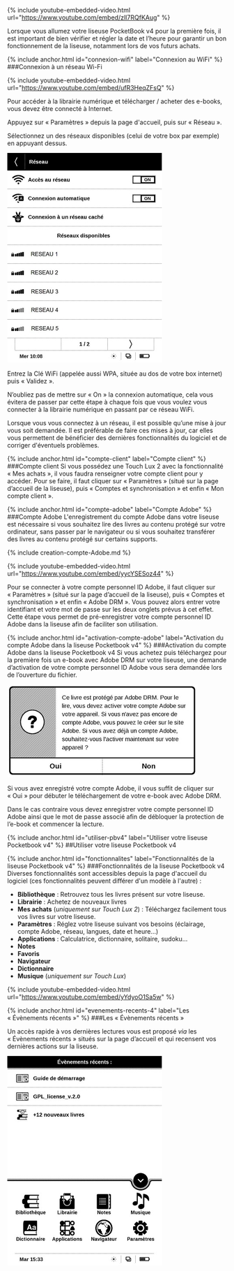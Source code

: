 {% include youtube-embedded-video.html url="https://www.youtube.com/embed/zlI7RQfKAug" %}

<p class="warningtip">Lorsque vous allumez votre liseuse PocketBook v4 pour la première fois, il est important de bien vérifier et régler la date et l’heure pour garantir un bon fonctionnement de la liseuse, notamment lors de vos futurs achats.</p>

{% include anchor.html id="connexion-wifi" label="Connexion au WiFi" %}
###Connexion à un réseau Wi-Fi

{% include youtube-embedded-video.html url="https://www.youtube.com/embed/ufR3HeqZFsQ" %}

Pour accéder à la librairie numérique et télécharger / acheter des e-books, vous devez être connecté à Internet.

Appuyez sur « Paramètres » depuis la page d'accueil, puis sur « Réseau ».

Sélectionnez un des réseaux disponibles (celui de votre box par exemple) en appuyant dessus.

![](/images/support-liseuse-1.jpg)

Entrez la Clé WiFi (appelée aussi WPA, située au dos de votre box internet) puis « Validez ».

N’oubliez pas de mettre sur « On » la connexion automatique, cela vous évitera de passer par cette étape à chaque fois que vous voulez vous connecter à la librairie numérique en passant par ce réseau WiFi.

<p class="protip">Lorsque vous vous connectez à un réseau, il est possible qu’une mise à jour vous soit demandée. Il est préférable de faire ces mises à jour, car elles vous permettent de bénéficier des dernières fonctionnalités du logiciel et de corriger d'éventuels problèmes.</p>

{% include anchor.html id="compte-client" label="Compte client" %}
###Compte client
Si vous possédez une Touch Lux 2 avec la fonctionnalité « Mes achats », il vous faudra renseigner votre compte client pour y accéder.
Pour se faire, il faut cliquer sur « Paramètres » (situé sur la page d’accueil de la liseuse), puis « Comptes et synchronisation » et enfin « Mon compte client ».

{% include anchor.html id="compte-adobe" label="Compte Adobe" %}
###Compte Adobe
L'enregistrement du compte Adobe dans votre liseuse est nécessaire si vous souhaitez lire des livres au contenu protégé sur votre ordinateur, sans passer par le navigateur ou si vous souhaitez transférer des livres au contenu protégé sur certains supports.

{% include creation-compte-Adobe.md %}

{% include youtube-embedded-video.html url="https://www.youtube.com/embed/yycYSESoz44" %}

Pour se connecter à votre compte personnel ID Adobe, il faut cliquer sur « Paramètres » (situé sur la page d’accueil de la liseuse), puis « Comptes et synchronisation » et enfin « Adobe DRM ». Vous pouvez alors entrer votre identifiant et votre mot de passe sur les deux onglets prévus à cet effet. Cette étape vous permet de pré-enregistrer votre compte personnel ID Adobe dans la liseuse afin de faciliter son utilisation.

{% include anchor.html id="activation-compte-adobe" label="Activation du compte Adobe dans la liseuse Pocketbook v4" %}
###Activation du compte Adobe dans la liseuse Pocketbook v4
Si vous achetez puis téléchargez pour la première fois un e-book avec Adobe DRM sur votre liseuse, une demande d’activation de votre compte personnel ID Adobe vous sera demandée lors de l’ouverture du fichier.

![](/images/support-liseuse-2.jpg)

Si vous avez enregistré votre compte Adobe, il vous suffit de cliquer sur « Oui » pour débuter le téléchargement de votre e-book avec Adobe DRM.

Dans le cas contraire vous devez enregistrer votre compte personnel ID Adobe ainsi que le mot de passe associé afin de débloquer la protection de l’e-book et commencer la lecture.

{% include anchor.html id="utiliser-pbv4" label="Utiliser votre liseuse Pocketbook v4" %}
##Utiliser votre liseuse Pocketbook v4

{% include anchor.html id="fonctionnalites" label="Fonctionnalités de la liseuse Pocketbook v4" %}
###Fonctionnalités de la liseuse Pocketbook v4
Diverses fonctionnalités sont accessibles depuis la page d'accueil du logiciel (ces fonctionnalités peuvent différer d'un modèle à l'autre)&nbsp;:

- **Bibliothèque** : Retrouvez tous les livres présent sur votre liseuse.
- **Librairie** : Achetez de nouveaux livres
- **Mes achats** (*uniquement sur Touch Lux 2*) : Téléchargez facilement tous vos livres sur votre liseuse.
- **Paramètres** : Réglez votre liseuse suivant vos besoins (éclairage, compte Adobe, réseau, langues, date et heure...)
- **Applications** : Calculatrice, dictionnaire, solitaire, sudoku...
- **Notes**
- **Favoris**
- **Navigateur**
- **Dictionnaire**
- **Musique** (*uniquement sur Touch Lux*)

{% include youtube-embedded-video.html url="https://www.youtube.com/embed/yYdyoO1Sa5w" %}

{% include anchor.html id="evenements-recents-4" label="Les « Évènements récents »" %}
###Les « Évènements récents »

Un accès rapide à vos dernières lectures vous est proposé *via* les « Évènements récents » situés sur la page d’accueil et qui recensent vos dernières actions sur la liseuse.

![](/images/lire-liseuse-Pocketbook-F4-1.jpg)
